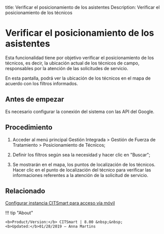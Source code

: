 title: Verificar el posicionamiento de los asistentes
Description: Verificar el posicionamiento de los técnicos
# Verificar el posicionamiento de los asistentes


Esta funcionalidad tiene por objetivo verificar el posicionamiento de los
técnicos, es decir, la ubicación actual de los técnicos de campo, responsables
por la atención de las solicitudes de servicio.

En esta pantalla, podrá ver la ubicación de los técnicos en el mapa de acuerdo
con los filtros informados.

Antes de empezar
--------------------

Es necesario configurar la conexión del sistema con las API del Google.

Procedimiento
-----------------

1.  Acceder al menú principal Gestión Integrada \> Gestión de Fuerza de
    Tratamiento \> Posicionamiento de Técnicos;

2.  Definir los filtros según sea la necesidad y hacer clic en "Buscar";

3.  Se mostrarán en el mapa, los puntos de localización de los técnicos. Hacer
    clic en el punto de localización del técnico para verificar las
    informaciones referentes a la atención de la solicitud de servicio.



Relacionado
-------

[Configurar instancia CITSmart para acceso vía móvil](/es-es/citsmart-platform-8/additional-features/mobile-and-field-service/configuration/server-configuration-app-android-ios.html)


!!! tip "About"

    <b>Product/Version:</b> CITSmart | 8.00 &nbsp;&nbsp;
    <b>Updated:</b>01/28/2019 – Anna Martins

